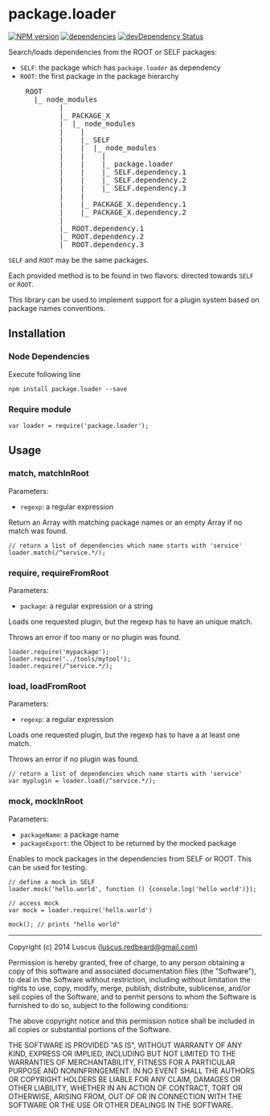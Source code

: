 # package.loader

[![NPM version](https://badge.fury.io/js/package.loader.svg)](http://badge.fury.io/js/package.loader)
[![dependencies](https://david-dm.org/luscus/package.loader.svg)](https://david-dm.org/luscus/package.loader)
[![devDependency Status](https://david-dm.org/luscus/package.loader/dev-status.svg?theme=shields.io)](https://david-dm.org/luscus/package.loader#info=devDependencies)

Search/loads dependencies from the ROOT or SELF packages:

- `SELF`: the package which has `package.loader` as dependency
- `ROOT`: the first package in the package hierarchy

<pre>
    ROOT
      |_ node_modules
            |
            |_ PACKAGE_X
            |  |_ node_modules
            |    |
            |    |_ SELF
            |    |  |_ node_modules
            |    |    |
            |    |    |_ package.loader
            |    |    |_ SELF.dependency.1
            |    |    |_ SELF.dependency.2
            |    |    |_ SELF.dependency.3
            |    |
            |    |_ PACKAGE_X.dependency.1
            |    |_ PACKAGE_X.dependency.2
            |
            |_ ROOT.dependency.1
            |_ ROOT.dependency.2
            |_ ROOT.dependency.3
</pre>

`SELF` and `ROOT` may be the same packages.

Each provided method is to be found in two flavors: directed towards `SELF` or `ROOT`.

This library can be used to implement support for a plugin system based on package names conventions.



## Installation

### Node Dependencies

Execute following line

    npm install package.loader --save

### Require module

    var loader = require('package.loader');


## Usage

### match, matchInRoot

Parameters:
- `regexp`: a regular expression

Return an Array with matching package names or an empty Array if no match was found.

    // return a list of dependencies which name starts with 'service'
    loader.match(/^service.*/);

### require, requireFromRoot

Parameters:
- `package`: a regular expression or a string

Loads one requested plugin, but the regexp has to have an unique match.

Throws an error if too many or no plugin was found.

    loader.require('mypackage');
    loader.require('../tools/mytool');
    loader.require(/^service.*/);

### load, loadFromRoot

Parameters:
- `regexp`: a regular expression

Loads one requested plugin, but the regexp has to have a at least one match.

Throws an error if no plugin was found.

    // return a list of dependencies which name starts with 'service'
    var myplugin = loader.load(/^service.*/);

### mock, mockInRoot

Parameters:
- `packageName`: a package name
- `packageExport`: the Object to be returned by the mocked package

Enables to mock packages in the dependencies from SELF or ROOT.
This can be used for testing.

    // define a mock in SELF
    loader.mock('hello.world', function () {console.log('hello world')});

    // access mock
    var mock = loader.require('hello.world')

    mock(); // prints "hello world"



-------------------
Copyright (c) 2014 Luscus (luscus.redbeard@gmail.com)

Permission is hereby granted, free of charge, to any person obtaining a copy of this software and associated documentation files (the "Software"), to deal in the Software without restriction, including without limitation the rights to use, copy, modify, merge, publish, distribute, sublicense, and/or sell copies of the Software, and to permit persons to whom the Software is furnished to do so, subject to the following conditions:

The above copyright notice and this permission notice shall be included in all copies or substantial portions of the Software.

THE SOFTWARE IS PROVIDED "AS IS", WITHOUT WARRANTY OF ANY KIND, EXPRESS OR IMPLIED, INCLUDING BUT NOT LIMITED TO THE WARRANTIES OF MERCHANTABILITY, FITNESS FOR A PARTICULAR PURPOSE AND NONINFRINGEMENT. IN NO EVENT SHALL THE AUTHORS OR COPYRIGHT HOLDERS BE LIABLE FOR ANY CLAIM, DAMAGES OR OTHER LIABILITY, WHETHER IN AN ACTION OF CONTRACT, TORT OR OTHERWISE, ARISING FROM, OUT OF OR IN CONNECTION WITH THE SOFTWARE OR THE USE OR OTHER DEALINGS IN THE SOFTWARE.
